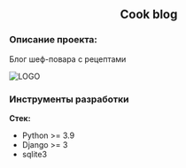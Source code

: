 <h2 align="center">Cook blog</h2>



### Описание проекта:
Блог шеф-повара с рецептами


![LOGO](изображения/cook_blog1.png)



### Инструменты разработки

**Стек:**
- Python >= 3.9
- Django >= 3
- sqlite3
